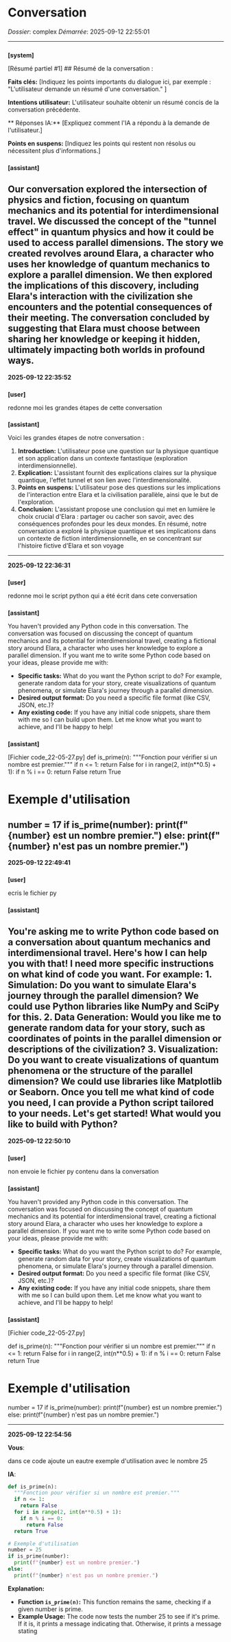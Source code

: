 # Conversation
_Dossier_: complex
_Démarrée_: 2025-09-12 22:55:01

---

###   
**[system]**

[Résumé partiel #1] ## Résumé de la conversation : 

**Faits clés:**  [Indiquez les points importants du dialogue ici, par exemple : "L'utilisateur demande un résumé d'une conversation." ]

**Intentions utilisateur:** L'utilisateur souhaite obtenir un résumé concis de la conversation précédente.

** Réponses IA:** [Expliquez comment l'IA a répondu à la demande de l'utilisateur.] 

**Points en suspens:**  [Indiquez les points qui restent non résolus ou nécessitent plus d'informations.]

###   
**[assistant]**

Our conversation explored the intersection of physics and fiction, focusing on quantum mechanics and its potential for interdimensional travel.  We discussed the concept of the "tunnel effect" in quantum physics and how it could be used to access parallel dimensions. The story we created revolves around Elara, a character who uses her knowledge of quantum mechanics to explore a parallel dimension. We then explored the implications of this discovery, including Elara's interaction with the civilization she encounters and the potential consequences of their meeting.  The conversation concluded by suggesting that Elara must choose between sharing her knowledge or keeping it hidden, ultimately impacting both worlds in profound ways.
---
**2025-09-12 22:35:52**

###   
**[user]**

redonne moi les grandes étapes de cette conversation

###   
**[assistant]**

Voici les grandes étapes de notre conversation :
1. **Introduction:** L'utilisateur pose une question sur la physique quantique et son application dans un contexte fantastique (exploration interdimensionnelle).
2. **Explication:**  L'assistant fournit des explications claires sur la physique quantique, l'effet tunnel et son lien avec l'interdimensionalité.
3. **Points en suspens:** L'utilisateur pose des questions sur les implications de l'interaction entre Elara et la civilisation parallèle, ainsi que le but de l'exploration.
4. **Conclusion:**  L'assistant propose une conclusion qui met en lumière le choix crucial d'Elara : partager ou cacher son savoir, avec des conséquences profondes pour les deux mondes.
En résumé, notre conversation a exploré la physique quantique et ses implications dans un contexte de fiction interdimensionnelle, en se concentrant sur l'histoire fictive d'Elara et son voyage
---
**2025-09-12 22:36:31**

###   
**[user]**

redonne moi le script python qui a été écrit dans cete conversation

###   
**[assistant]**

You haven't provided any Python code in this conversation.  The conversation was focused on discussing the concept of quantum mechanics and its potential for interdimensional travel, creating a fictional story around Elara, a character who uses her knowledge to explore a parallel dimension.
If you want me to write some Python code based on your ideas, please provide me with:
* **Specific tasks:** What do you want the Python script to do? For example, generate random data for your story, create visualizations of quantum phenomena, or simulate Elara's journey through a parallel dimension.
* **Desired output format:** Do you need a specific file format (like CSV, JSON, etc.)?
* **Any existing code:** If you have any initial code snippets, share them with me so I can build upon them.
Let me know what you want to achieve, and I'll be happy to help!

###   
**[assistant]**

[Fichier code_22-05-27.py]
def is_prime(n):
"""Fonction pour vérifier si un nombre est premier."""
if n <= 1:
return False
for i in range(2, int(n**0.5) + 1):
if n % i == 0:
return False
return True
# Exemple d'utilisation
number = 17
if is_prime(number):
print(f"{number} est un nombre premier.")
else:
print(f"{number} n'est pas un nombre premier.")
---
**2025-09-12 22:49:41**

###   
**[user]**

ecris le fichier py

###   
**[assistant]**

You're asking me to write Python code based on a conversation about quantum mechanics and interdimensional travel.
Here's how I can help you with that!  I need more specific instructions on what kind of code you want. For example:
**1. Simulation:** Do you want to simulate Elara's journey through the parallel dimension? We could use Python libraries like NumPy and SciPy for this.
**2. Data Generation:** Would you like me to generate random data for your story, such as coordinates of points in the parallel dimension or descriptions of the civilization?
**3. Visualization:** Do you want to create visualizations of quantum phenomena or the structure of the parallel dimension? We could use libraries like Matplotlib or Seaborn.
Once you tell me what kind of code you need, I can provide a Python script tailored to your needs.
Let's get started!  What would you like to build with Python?
---
**2025-09-12 22:50:10**

###   
**[user]**

non envoie le fichier py contenu dans la conversation

###   
**[assistant]**

You haven't provided any Python code in this conversation. The conversation was focused on discussing the concept of quantum mechanics and its potential for interdimensional travel, creating a fictional story around Elara, a character who uses her knowledge to explore a parallel dimension.
If you want me to write some Python code based on your ideas, please provide me with:
* **Specific tasks:** What do you want the Python script to do? For example, generate random data for your story, create visualizations of quantum phenomena, or simulate Elara's journey through a parallel dimension.
* **Desired output format:** Do you need a specific file format (like CSV, JSON, etc.)?
* **Any existing code:** If you have any initial code snippets, share them with me so I can build upon them.
Let me know what you want to achieve, and I'll be happy to help!

###   
**[assistant]**

[Fichier code_22-05-27.py]

def is_prime(n):
  """Fonction pour vérifier si un nombre est premier."""
  if n <= 1:
    return False
  for i in range(2, int(n**0.5) + 1):
    if n % i == 0:
      return False
  return True

# Exemple d'utilisation
number = 17
if is_prime(number):
  print(f"{number} est un nombre premier.")
else:
  print(f"{number} n'est pas un nombre premier.")


---
**2025-09-12 22:54:56**

**Vous**:

dans ce code ajoute un eautre exemple d'utilisation avec le nombre 25

**IA**:

```python
def is_prime(n):
  """Fonction pour vérifier si un nombre est premier."""
  if n <= 1:
    return False
  for i in range(2, int(n**0.5) + 1):
    if n % i == 0:
      return False
  return True

# Exemple d'utilisation
number = 25
if is_prime(number):
  print(f"{number} est un nombre premier.")
else:
  print(f"{number} n'est pas un nombre premier.")
``` 


**Explanation:**

* **Function `is_prime(n)`:** This function remains the same, checking if a given number is prime.
* **Example Usage:** The code now tests the number 25 to see if it's prime. If it is, it prints a message indicating that. Otherwise, it prints a message stating

